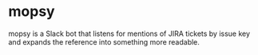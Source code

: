 # mopsy
mopsy is a Slack bot that listens for mentions of JIRA tickets by issue key and expands the reference into something more readable.
